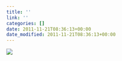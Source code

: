 ```yaml
---
title: ''
link: ''
categories: []
date: 2011-11-21T08:36:13+00:00
date_modified: 2011-11-21T08:36:13+00:00
---
```


![](http://share.hartl.co/instagram/2011-11-21.jpg)